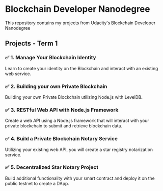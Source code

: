 # Blockchain Developer Nanodegree
This repository contains my projects from Udacity's Blockchain Developer Nanodegree

## Projects - Term 1
### ✅ 1. Manage Your Blockchain Identity
Learn to create your identity on the Blockchain and interact with an existing web service.

### ✅ 2. Building your own Private Blockchain
Building your own Private Blockchain utilizing Node.js with LevelDB.

### ✅ 3. RESTful Web API with Node.js Framework
Create a web API using a Node.js framework that will interact with your private blockchain to submit and retrieve blockchain data.

### ✅ 4. Build a Private Blockchain Notary Service
Utilizing your existing web API, you will create a star registry notarization service.

### ✅ 5. Decentralized Star Notary Project
Build additional functionality with your smart contract and deploy it on the public testnet to create a DApp.
